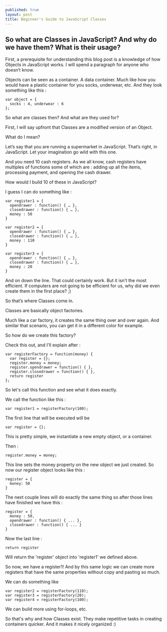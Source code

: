 ```yaml
---
published: true
layout: post
title: Beginner's Guide to JavaScript Classes
---
```



## So what are Classes in JavaScript? And why do we have them? What is their usage?

First, a prerequisite for understanding this blog post is a knowledge of how Objects in JavaScript works. I will spend a paragraph for anyone who doesn’t know.

Objects can be seen as a container. A data container. Much like how you would have a plastic container for you socks, underwear, etc. And they look something like this :

```
var object = { 
  socks : 4, underwear : 6 
};
```

So what are classes then? And what are they used for?

First, I will say upfront that Classes are a modified version of an Object.

What do I mean?

Let’s say that you are running a supermarket in JavaScript. That’s right, in JavaScript. Let your imagination go wild with this one.

And you need 10 cash registers. As we all know, cash registers have multiples of functions some of which are : adding up all the items, processing payment, and opening the cash drawer.

How would I build 10 of these in JavaScript?

I guess I can do something like :

```
var register1 = { 
  opendrawer : function() { … }, 
  closedrawer : function() { … }, 
  money : 50 
}

var register2 = { 
  opendrawer : function() { … }, 
  closedrawer : function() { … }, 
  money : 110 
}

var register3 = { 
  opendrawer : function() { … }, 
  closedrawer : function() { … }, 
  money : 20 
}
```

And on down the line. That could certainly work. But it isn’t the most efficient. If computers are not going to be efficient for us, why did we even create them in the first place? ;)

So that’s where Classes come in.

Classes are basically object factories.

Much like a car factory, it creates the same thing over and over again. And similar that scenario, you can get it in a different color for example. 

So how do we create this factory? 

Check this out, and I'll explain after :

```
var registerFactory = function(money) {
  var register = {};
  register.money = money;
  register.opendrawer = function() { },
  register.closedrawer = function() { },
  return register
};
```

So let's call this function and see what it does exactly.

We call the function like this :

```
var register1 = registerFactory(100);
```

The first line that will be executed will be 

```
var register = {};
```

This is pretty simple, we instantiate a new empty object, or a container. 

Then :

```
register.money = money;
```
This line sets the money property on the new object we just created. So now our register object looks like this :

```
register = {
  money: 50
}  
```

The next couple lines will do exactly the same thing so after those lines have finished we have this :

```
register = {
  money : 50,
  opendrawer : function() { ... },
  closedrawer : function() { ... }
}
``` 

Now the last line :

```
return register
```

Will return the 'register' object into 'register1' we defined above.

So now, we have a register1! And by this same logic we can create more registers that have the same properties without copy and pasting so much. 

We can do something like 

```
var register2 = registerFactory(110);
var register3 = registerFactory(20);
var register4 = registerFactory(100);
```

We can build more using for-loops, etc. 

So that's why and how Classes exist. They make repetitive tasks in creating containers quicker. And it makes it nicely organized :)

